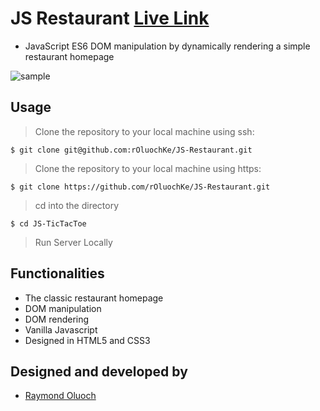 # JS Restaurant [Live Link](#)

- JavaScript ES6 DOM manipulation by dynamically rendering a simple restaurant homepage

![sample](images/sample.png)

## Usage
> Clone the repository to your local machine using ssh:
```
$ git clone git@github.com:rOluochKe/JS-Restaurant.git
```
> Clone the repository to your local machine using https:
```
$ git clone https://github.com/rOluochKe/JS-Restaurant.git
```
> cd into the directory
```
$ cd JS-TicTacToe
```
> Run Server Locally


## Functionalities
- The classic restaurant homepage
- DOM manipulation
- DOM rendering
- Vanilla Javascript
- Designed in HTML5 and CSS3

## Designed and developed by
- [Raymond Oluoch](https://github.com/rOluochKe)
